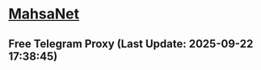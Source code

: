 
# [MahsaNet](https://t.me/mahsa_net)
## Free Telegram Proxy (Last Update: 2025-09-22 17:38:45)

    